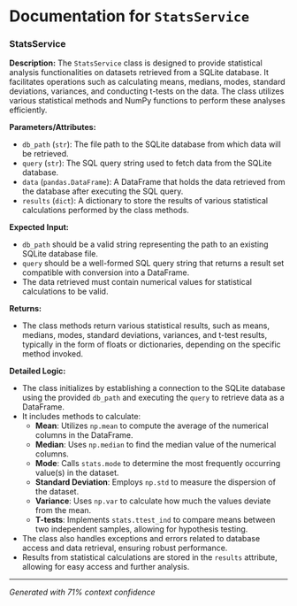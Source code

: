 # Documentation for `StatsService`

### StatsService

**Description:**
The `StatsService` class is designed to provide statistical analysis functionalities on datasets retrieved from a SQLite database. It facilitates operations such as calculating means, medians, modes, standard deviations, variances, and conducting t-tests on the data. The class utilizes various statistical methods and NumPy functions to perform these analyses efficiently.

**Parameters/Attributes:**
- `db_path` (`str`): The file path to the SQLite database from which data will be retrieved.
- `query` (`str`): The SQL query string used to fetch data from the SQLite database.
- `data` (`pandas.DataFrame`): A DataFrame that holds the data retrieved from the database after executing the SQL query.
- `results` (`dict`): A dictionary to store the results of various statistical calculations performed by the class methods.

**Expected Input:**
- `db_path` should be a valid string representing the path to an existing SQLite database file.
- `query` should be a well-formed SQL query string that returns a result set compatible with conversion into a DataFrame.
- The data retrieved must contain numerical values for statistical calculations to be valid.

**Returns:**
- The class methods return various statistical results, such as means, medians, modes, standard deviations, variances, and t-test results, typically in the form of floats or dictionaries, depending on the specific method invoked.

**Detailed Logic:**
- The class initializes by establishing a connection to the SQLite database using the provided `db_path` and executing the `query` to retrieve data as a DataFrame.
- It includes methods to calculate:
  - **Mean**: Utilizes `np.mean` to compute the average of the numerical columns in the DataFrame.
  - **Median**: Uses `np.median` to find the median value of the numerical columns.
  - **Mode**: Calls `stats.mode` to determine the most frequently occurring value(s) in the dataset.
  - **Standard Deviation**: Employs `np.std` to measure the dispersion of the dataset.
  - **Variance**: Uses `np.var` to calculate how much the values deviate from the mean.
  - **T-tests**: Implements `stats.ttest_ind` to compare means between two independent samples, allowing for hypothesis testing.
- The class also handles exceptions and errors related to database access and data retrieval, ensuring robust performance.
- Results from statistical calculations are stored in the `results` attribute, allowing for easy access and further analysis.

---
*Generated with 71% context confidence*
